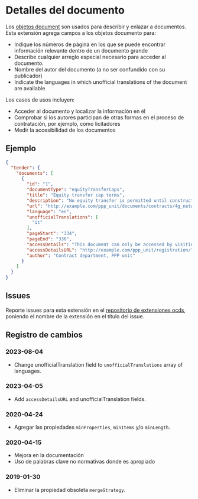 # Detalles del documento

Los [objetos document](https://standard.open-contracting.org/latest/es/schema/reference/#document) son usados para describir y enlazar a documentos. Esta extensión agrega campos a los objetos documento para:

- Indique los números de página en los que se puede encontrar información relevante dentro de un documento grande
- Describe cualquier arreglo especial necesario para acceder al documento.
- Nombre del autor del documento (a no ser confundido con su publicador)
- Indicate the languages in which unofficial translations of the document are available

Los casos de usos incluyen:

- Acceder al documento y localizar la información en él
- Comprobar si los autores participan de otras formas en el proceso de contratación, por ejemplo, como licitadores
- Medir la accesibilidad de los documentos

## Ejemplo

```json
{
  "tender": {
    "documents": [
      {
        "id": "1",
        "documentType": "equityTransferCaps",
        "title": "Equity transfer cap terms",
        "description": "No equity transfer is permitted until construction is completed. See document for more details.",
        "url": "http://example.com/ppp_unit/documents/contracts/4g_network_signed_contract.pdf",
        "language": "en",
        "unofficialTranslations": [
          "it"
        ],
        "pageStart": "334",
        "pageEnd": "336",
        "accessDetails": "This document can only be accessed by visiting the PPP unit office by appointment. Please see the PPP unit website for further details.",
        "accessDetailsURL": "http://example.com/ppp_unit/registration/",
        "author": "Contract department, PPP unit"
      }
    ]
  }
}
```

## Issues

Reporte issues para esta extensión en el [repositorio de extensiones ocds](https://github.com/open-contracting/ocds-extensions/issues), poniendo el nombre de la extensión en el título del issue.

## Registro de cambios

### 2023-08-04

- Change unofficialTranslation field to `unofficialTranslations` array of languages.

### 2023-04-05

- Add `accessDetailsURL` and unofficialTranslation fields.

### 2020-04-24

- Agregar las propiedades `minProperties`, `minItems` y/o `minLength`.

### 2020-04-15

- Mejora en la documentación
- Uso de palabras clave no normativas donde es apropiado

### 2019-01-30

- Eliminar la propiedad obsoleta `mergeStrategy`.
